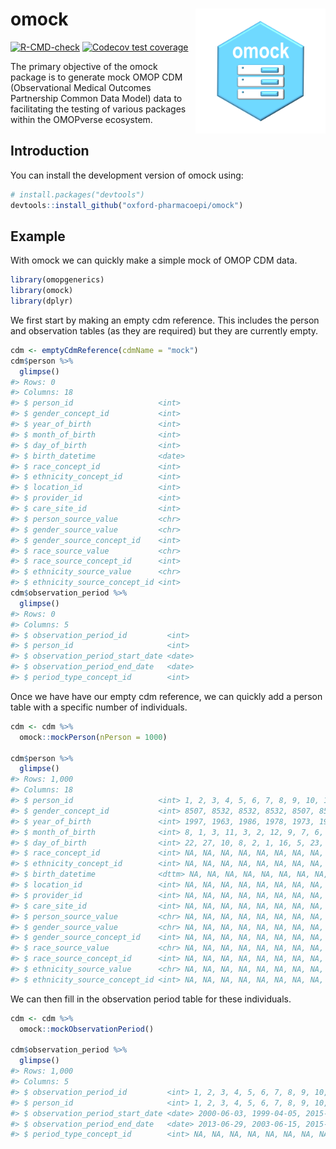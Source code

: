 
<!-- README.md is generated from README.Rmd. Please edit that file -->

# omock <img src="man/figures/logo.png" align="right" height="200"/>

<!-- badges: start -->

[![R-CMD-check](https://github.com/oxford-pharmacoepi/omock/actions/workflows/R-CMD-check.yaml/badge.svg)](https://github.com/oxford-pharmacoepi/omock/actions/workflows/R-CMD-check.yaml)
[![Codecov test
coverage](https://codecov.io/gh/oxford-pharmacoepi/omock/branch/main/graph/badge.svg)](https://app.codecov.io/gh/oxford-pharmacoepi/omock?branch=main)
<!-- badges: end -->

The primary objective of the omock package is to generate mock OMOP CDM
(Observational Medical Outcomes Partnership Common Data Model) data to
facilitating the testing of various packages within the OMOPverse
ecosystem.

## Introduction

You can install the development version of omock using:

``` r
# install.packages("devtools")
devtools::install_github("oxford-pharmacoepi/omock")
```

## Example

With omock we can quickly make a simple mock of OMOP CDM data.

``` r
library(omopgenerics)
library(omock)
library(dplyr)
```

We first start by making an empty cdm reference. This includes the
person and observation tables (as they are required) but they are
currently empty.

``` r
cdm <- emptyCdmReference(cdmName = "mock")
cdm$person %>%
  glimpse()
#> Rows: 0
#> Columns: 18
#> $ person_id                   <int> 
#> $ gender_concept_id           <int> 
#> $ year_of_birth               <int> 
#> $ month_of_birth              <int> 
#> $ day_of_birth                <int> 
#> $ birth_datetime              <date> 
#> $ race_concept_id             <int> 
#> $ ethnicity_concept_id        <int> 
#> $ location_id                 <int> 
#> $ provider_id                 <int> 
#> $ care_site_id                <int> 
#> $ person_source_value         <chr> 
#> $ gender_source_value         <chr> 
#> $ gender_source_concept_id    <int> 
#> $ race_source_value           <chr> 
#> $ race_source_concept_id      <int> 
#> $ ethnicity_source_value      <chr> 
#> $ ethnicity_source_concept_id <int>
cdm$observation_period %>%
  glimpse()
#> Rows: 0
#> Columns: 5
#> $ observation_period_id         <int> 
#> $ person_id                     <int> 
#> $ observation_period_start_date <date> 
#> $ observation_period_end_date   <date> 
#> $ period_type_concept_id        <int>
```

Once we have have our empty cdm reference, we can quickly add a person
table with a specific number of individuals.

``` r
cdm <- cdm %>%
  omock::mockPerson(nPerson = 1000)

cdm$person %>%
  glimpse()
#> Rows: 1,000
#> Columns: 18
#> $ person_id                   <int> 1, 2, 3, 4, 5, 6, 7, 8, 9, 10, 11, 12, 13,…
#> $ gender_concept_id           <int> 8507, 8532, 8532, 8532, 8507, 8507, 8532, …
#> $ year_of_birth               <int> 1997, 1963, 1986, 1978, 1973, 1961, 1986, …
#> $ month_of_birth              <int> 8, 1, 3, 11, 3, 2, 12, 9, 7, 6, 1, 10, 1, …
#> $ day_of_birth                <int> 22, 27, 10, 8, 2, 1, 16, 5, 23, 2, 17, 13,…
#> $ race_concept_id             <int> NA, NA, NA, NA, NA, NA, NA, NA, NA, NA, NA…
#> $ ethnicity_concept_id        <int> NA, NA, NA, NA, NA, NA, NA, NA, NA, NA, NA…
#> $ birth_datetime              <dttm> NA, NA, NA, NA, NA, NA, NA, NA, NA, NA, N…
#> $ location_id                 <int> NA, NA, NA, NA, NA, NA, NA, NA, NA, NA, NA…
#> $ provider_id                 <int> NA, NA, NA, NA, NA, NA, NA, NA, NA, NA, NA…
#> $ care_site_id                <int> NA, NA, NA, NA, NA, NA, NA, NA, NA, NA, NA…
#> $ person_source_value         <chr> NA, NA, NA, NA, NA, NA, NA, NA, NA, NA, NA…
#> $ gender_source_value         <chr> NA, NA, NA, NA, NA, NA, NA, NA, NA, NA, NA…
#> $ gender_source_concept_id    <int> NA, NA, NA, NA, NA, NA, NA, NA, NA, NA, NA…
#> $ race_source_value           <chr> NA, NA, NA, NA, NA, NA, NA, NA, NA, NA, NA…
#> $ race_source_concept_id      <int> NA, NA, NA, NA, NA, NA, NA, NA, NA, NA, NA…
#> $ ethnicity_source_value      <chr> NA, NA, NA, NA, NA, NA, NA, NA, NA, NA, NA…
#> $ ethnicity_source_concept_id <int> NA, NA, NA, NA, NA, NA, NA, NA, NA, NA, NA…
```

We can then fill in the observation period table for these individuals.

``` r
cdm <- cdm %>%
  omock::mockObservationPeriod()

cdm$observation_period %>%
  glimpse()
#> Rows: 1,000
#> Columns: 5
#> $ observation_period_id         <int> 1, 2, 3, 4, 5, 6, 7, 8, 9, 10, 11, 12, 1…
#> $ person_id                     <int> 1, 2, 3, 4, 5, 6, 7, 8, 9, 10, 11, 12, 1…
#> $ observation_period_start_date <date> 2000-06-03, 1999-04-05, 2015-01-15, 198…
#> $ observation_period_end_date   <date> 2013-06-29, 2003-06-15, 2015-10-11, 201…
#> $ period_type_concept_id        <int> NA, NA, NA, NA, NA, NA, NA, NA, NA, NA, …
```
